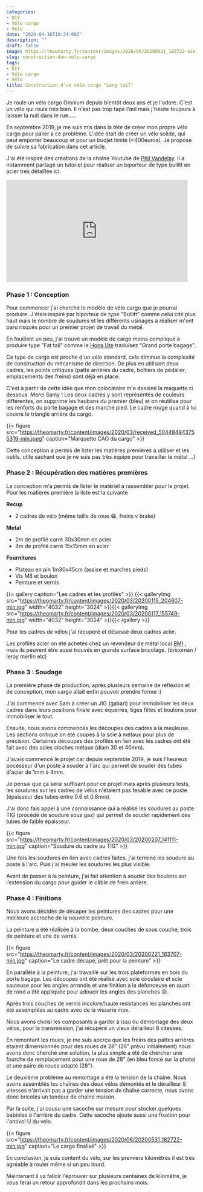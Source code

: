 ```yaml
---
categories:
- DIY
- Vélo cargo
- Vélo
date: "2020-04-16T19:34:00Z"
description: ""
draft: false
image: https://theomarty.fr/content/images/2020/06/20200531_182722-min-1.jpg
slug: construction-dun-velo-cargo
tags:
- DIY
- Vélo cargo
- Vélo
title: Construction d'un vélo cargo "Long tail"
---
```



Je roule un vélo cargo Omnium depuis bientôt deux ans et je l'adore. C'est un vélo qui roule très bien. Il n'est pas trop tape l’œil mais j'hésite toujours à laisser la nuit dans le rue.....

En septembre 2019, je me suis mis dans la tête de créer mon propre vélo cargo pour palier a ce problème. L'idée était de créer un vélo solide, qui peut emporter beaucoup et pour un budjet limité (<400euros). Je propose de suivre sa fabrication dans cet article.

J'ai été inspiré des créations de la chaîne Youtube de [Phil Vandelay](https://www.youtube.com/channel/UCchU2gYo5UunA6uh6JVOd9A). Il a notamment partagé un tutoriel pour réaliser un biporteur de type bullitt en acier très détaillée ici.

<iframe width="480" height="270" src="https://www.youtube.com/embed/SDlnDEXlfm8?feature=oembed" frameborder="0" allow="accelerometer; autoplay; encrypted-media; gyroscope; picture-in-picture" allowfullscreen></iframe>

### Phase 1 : Conception

Pour commencer j'ai cherché le modèle de vélo cargo que je pourrai produire. J'étais inspiré par biporteur de type "Bullitt" comme celui cité plus haut mais le nombre de soudures et les différents usinages à réaliser m'ont paru risqués pour un premier projet de travail du métal.

En fouillant un peu, j'ai trouvé un modèle de cargo moins compliqué à produire type "Fat tail" comme le [Hona Ute](https://www.konaworld.com/ute.cfm) traduisez "Grand porte bagage".

Ce type de cargo est proche d'un vélo standard, cela diminue la complexité de construction du mécanisme de direction. De plus en utilisant deux cadres, les points critiques (patte arrières du cadre, boîtiers de pédalier, emplacements des freins) sont déjà en place.

C'est à partir de cette idée que mon colocataire m'a dessiné la maquette ci dessous. Merci Samy ! Les deux cadres y sont représentés  de couleurs différentes, on supprime les haubans du premier (bleu) et on réutilise pour les renforts du porte bagage et des marche pied. Le cadre rouge quand à lui couvre le triangle arrière du cargo.

{{< figure src="https://theomarty.fr/content/images/2020/03/received_504484943755319-min.jpeg" caption="Marquette CAO du cargo" >}}

Cette conception a permis de lister les matières premières a utiliser et les outils, utile sachant que je ne suis pas très équipé pour travailler le métal ...)

### Phase 2 : Récupération des matières premières

La conception m'a permis de lister le matériel a rassembler pour le projet. Pour les matières première la liste est la suivante

**Recup**
- 2 cadres de vélo (même taille de roue 😁, freins v brake)

**Metal**
- 2m de profilé carré 30x30mm en acier
- 4m de profilé carré 15x15mm en acier

**Fournitures**
- Plateau en pin 1m30x45cm (assise et marches pieds)
- Vis M8 et boulon
- Peinture et vernis

{{< gallery caption="Les cadres et les profilés" >}}
{{< galleryImg  src="https://theomarty.fr/content/images/2020/03/20200115_204607-min.jpg" width="4032" height="3024" >}}{{< galleryImg  src="https://theomarty.fr/content/images/2020/03/20200117_155749-min.jpg" width="4032" height="3024" >}}{{< /gallery >}}

Pour les cadres de vélos j'ai récupéré et désossé deux cadres acier.

Les profilés acier on été achetés chez un revendeur de métal local [BMI](https://www.google.com/maps/place/Blanchard+Mat%C3%A9riels+Industriels+SARL/@47.178885,-1.499998,15z/data=!4m2!3m1!1s0x0:0xf0b74fef3fa6077a?sa=X&ved=2ahUKEwjjvIDSyO3oAhWizIUKHdPXAWsQ_BIwCnoECBwQCA) , mais ils peuvent être aussi trouvés en grande surface bricolage. (bricoman / leroy merlin etc)

### Phase 3 : Soudage

La première phase de production, après plusieurs semaine de réflexion et de conception, mon cargo allait enfin pouvoir prendre forme :)

J'ai commencé avec Sam à créer un JIG (gabari) pour immobiliser les deux cadres dans leurs positions finale avec équerres, tiges filtés et boulons pour immobiliser le tout.

Ensuite, nous avons commencés les découpes des cadres à la meuleuse. Les sections critique on été coupés à la scie à métaux pour plus de précision. Certaines découpes des profilés en lien avec les cadres ont été fait avec des scies cloches métaux (diam 30 et 40mm).

J'avais commencé le projet car depuis septemble 2019,  je suis l'heureux pocésseur d'un poste à souder à l'arc qui permet de souder des tubes d'acier de 1mm à 4mm.

Je pensai que ça serai suffisant pour ce projet mais après plusieurs tests, les soudures sur les cadres de vélos n'étaient pas fesable avec ce poste (épaisseur des tubes entre 0.6 et 0.8mm).

J'ai donc fais appel à une connaissance qui a réalisé les soudures au poste TIG (procédé de soudure sous gaz) qui permet de souder rapidement des tubes de faible épaisseur.

{{< figure src="https://theomarty.fr/content/images/2020/03/20200207_141111-min.jpg" caption="Soudure du cadre au TIG" >}}

Une fois les soudures en lien avec cadres faites, j'ai terminé les soudure au poste à l'arc. Puis j'ai meuler les soudures les plus visible.

Avant de passer à la peinture, j'ai fait attention à souder des boulons sur l’extension du cargo pour guider le câble de frein arrière.

### Phase 4 : Finitions

Nous avons décidés de décaper les peintures des cadres pour une meilleure accroche de la nouvelle peinture.

La peinture a été réalisée à la bombe, deux couches de sous couche, trois de peinture et une de vernis.

{{< figure src="https://theomarty.fr/content/images/2020/03/20200221_163707-min.jpg" caption="Le cadre décapé, prêt pour la peinture" >}}

En parallèle à la peinture, j'ai travaillé sur les trois plateformes en bois du porte bagage. Les découpes ont été réalisé avec scie circulaire et scie sauteuse pour les angles arrondis et une finition à la défonceuse en quart de rond a été appliquée pour adoucir les angles des planches 😌.

Après trois couches de vernis incolore/haute resistances les planches ont été assemplées au cadre avec de la visserie inox.

Nous avons choisi les composants à garder à issu du démontage des deux vélos, pour la transmission, j'ai récupéré un vieux dérailleur 8 vitesses.

En remontant les roues, je me suis aperçu que les freins des pattes arrières étaient dimensionnés pour des roues de 28" (26" prévu initialement) nous avons donc cherché une solution, la plus simple a été de chercher une fourche de remplacement pour une roue de 28" (en bleu foncé sur la photo) et une paire de roues adapté (28").

Le deuxième problème au remontage a été la tension de la chaîne. Nous avons assemblés les chaînes des deux vélos démontés et le dérailleur 8 vitesses n'arrivait pas a garder une tension de chaîne correcte, nous avons donc bricolés un tendeur de chaîne maison.

Par la suite, j'ai cousu une sacoche sur mesure pour stocker quelques babioles à l'arrière du cadre. Cette sacoche ajoute aussi une fixation pour l'antivol U du vélo.

{{< figure src="https://theomarty.fr/content/images/2020/06/20200531_182722-min.jpg" caption="Le cargo finalisé" >}}

En conclusion, je suis content du vélo, sur les premiers kilomètres il est très agréable à rouler même si un peu lourd.

Maintenant il va falloir l'éprouver sur plusieurs centaines de kilomètre, je vous ferai un retour approfondit dans les prochains mois.


